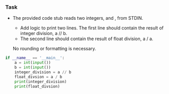 ### Task
- The provided code stub reads two integers,  and , from STDIN.

    - Add logic to print two lines. The first line should contain the result of integer division, a // b. 
    - The second line should contain the result of float division, a / a.

    No rounding or formatting is necessary.

```python
if __name__ == '__main__':
    a = int(input())
    b = int(input())
    integer_division = a // b
    float_divsion = a / b
    print(integer_division)
    print(float_divsion)
```